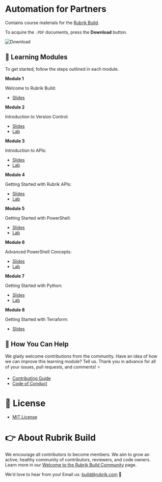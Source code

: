 # Automation for Partners

Contains course materials for the [Rubrik Build](https://build.rubrik.com).

To acquire the `.PDF` documents, press the **Download** button.

![Download]()

## :pencil: Learning Modules

To get started, follow the steps outlined in each module. 

**Module 1**

Welcome to Rubrik Build:

* [Slides]()

**Module 2**

Introduction to Version Control:

* [Slides]()
* [Lab](https://github.com/RoxieAtRubrik/hello-world)

**Module 3**

Introduction to APIs:

* [Slides]()
* [Lab](https://github.com/RoxieAtRubrik/intro-to-rest-apis)

**Module 4**

Getting Started with Rubrik APIs:

* [Slides]()
* [Lab](https://github.com/RoxieAtRubrik/intro-to-rubrik-apis)

**Module 5**

Getting Started with PowerShell:

* [Slides]()
* [Lab](https://github.com/RoxieAtRubrik/getting-started-with-powershell)

**Module 6**

Advanced PowerShell Concepts:

* [Slides]()
* [Lab](https://github.com/RoxieAtRubrik/advanced-powershell-concepts)

**Module 7**

Getting Started with Python:

* [Slides]()
* [Lab](https://github.com/RoxieAtRubrik/getting-started-with-python)

**Module 8**

Getting Started with Terraform:

* [Slides]()

## :muscle: How You Can Help

We glady welcome contributions from the community. Have an idea of how we can improve this learning module? Tell us. Thank you in advance for all of your issues, pull requests, and comments! :star:

* [Contributing Guide](CONTRIBUTING.md)
* [Code of Conduct](CODE_OF_CONDUCT.md)

# :pushpin: License

* [MIT License](LICENSE)

# :point_right: About Rubrik Build

We encourage all contributors to become members. We aim to grow an active, healthy community of contributors, reviewers, and code owners. Learn more in our [Welcome to the Rubrik Build Community](https://github.com/rubrikinc/welcome-to-rubrik-build) page.

We'd love to hear from you! Email us: build@rubrik.com :love_letter:
